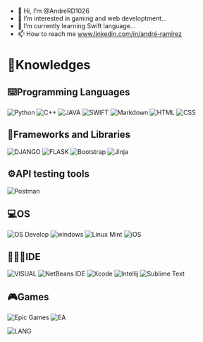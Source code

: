- 👋 Hi, I’m @AndreRD1026
- 📌 I’m interested in gaming and web developtment...
- 🎯 I’m currently learning Swift language...
- 📫 How to reach me www.linkedin.com/in/andré-ramírez

# 🚀Knowledges<br>

## ⌨️Programming Languages<br> 
![Python](https://img.shields.io/badge/Python-14354C?style=for-the-badge&logo=python&logoColor=white)
![C++](https://img.shields.io/badge/C%2B%2B-00599C?style=for-the-badge&logo=c%2B%2B&logoColor=white)
![JAVA](https://img.shields.io/badge/Java-ED8B00?style=for-the-badge&logo=java&logoColor=white)
![SWIFT](https://img.shields.io/badge/Swift-FA7343?style=for-the-badge&logo=swift&logoColor=white)
![Markdown](https://img.shields.io/badge/markdown-%23000000.svg?style=for-the-badge&logo=markdown&logoColor=white)
![HTML](https://img.shields.io/badge/HTML-239120?style=for-the-badge&logo=html5&logoColor=white)
![CSS](https://img.shields.io/badge/CSS-239120?&style=for-the-badge&logo=css3&logoColor=white)


## 📖Frameworks and Libraries<br>
![DJANGO](https://img.shields.io/badge/Django-092E20?style=for-the-badge&logo=django&logoColor=white)
![FLASK](https://img.shields.io/badge/Flask-000000?style=for-the-badge&logo=flask&logoColor=white)
![Bootstrap](https://img.shields.io/badge/bootstrap-%23563D7C.svg?style=for-the-badge&logo=bootstrap&logoColor=white)
![Jinja](https://img.shields.io/badge/jinja-white.svg?style=for-the-badge&logo=jinja&logoColor=black)

## ⚙️API testing tools<br>
![Postman](https://img.shields.io/badge/Postman-FF6C37?style=for-the-badge&logo=postman&logoColor=white)

## 💻OS<br>
![OS Develop](https://img.shields.io/badge/mac%20os-000000?style=for-the-badge&logo=apple&logoColor=white)
![windows](https://img.shields.io/badge/Windows-0078D6?style=for-the-badge&logo=windows&logoColor=white)
![Linux Mint](https://img.shields.io/badge/Linux%20Mint-87CF3E?style=for-the-badge&logo=Linux%20Mint&logoColor=white)
![iOS](https://img.shields.io/badge/iOS-000000?style=for-the-badge&logo=ios&logoColor=white)

## 🧑🏻‍💻IDE<br>
![VISUAL](https://img.shields.io/badge/Visual_Studio_Code-0078D4?style=for-the-badge&logo=visual%20studio%20code&logoColor=white)
![NetBeans IDE](https://img.shields.io/badge/NetBeansIDE-1B6AC6.svg?style=for-the-badge&logo=apache-netbeans-ide&logoColor=white)
![Xcode](https://img.shields.io/badge/Xcode-007ACC?style=for-the-badge&logo=Xcode&logoColor=white)
![Intellij](https://img.shields.io/badge/IntelliJ_IDEA-000000.svg?style=for-the-badge&logo=intellij-idea&logoColor=white)
![Sublime Text](https://img.shields.io/badge/sublime_text-%23575757.svg?style=for-the-badge&logo=sublime-text&logoColor=important)


## 🎮Games<br>
![Epic Games](https://img.shields.io/badge/Epic%20Games-313131?style=for-the-badge&logo=Epic%20Games&logoColor=white)
![EA](https://img.shields.io/badge/ea-%23000000.svg?style=for-the-badge&logo=ea&logoColor=white)

![LANG](https://github-readme-stats.vercel.app/api/top-langs/?username=AndreRD1026&theme=blue-green)

<!---
AndreRD1026/AndreRD1026 is a ✨ special ✨ repository because its `README.md` (this file) appears on your GitHub profile.
You can click the Preview link to take a look at your changes.
- 💞️ I’m looking to collaborate on ...
![Top Langs](https://github-readme-stats.vercel.app/api/top-langs/?username=AndreRD1026&layout=compact)
![Top Langs](https://github-readme-stats.vercel.app/api/top-langs/?username=AndreRD1026&langs_count=8)
--->

